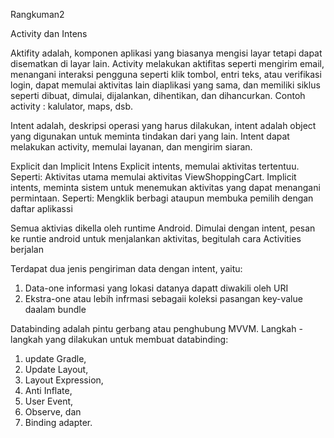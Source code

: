 Rangkuman2

Activity dan Intens

Aktifity adalah, komponen aplikasi yang biasanya mengisi layar tetapi dapat disematkan di layar lain.
Activity melakukan aktifitas seperti mengirim email, menangani interaksi pengguna seperti klik tombol, entri teks, atau verifikasi login, dapat memulai aktivitas lain diaplikasi yang sama, dan memiliki siklus seperti dibuat, dimulai, dijalankan, dihentikan, dan dihancurkan.
Contoh activity : kalulator, maps, dsb.

Intent adalah, deskripsi operasi yang harus dilakukan, intent adalah object yang digunakan untuk meminta tindakan dari yang lain.
Intent dapat melakukan activity, memulai layanan, dan mengirim siaran.

Explicit dan Implicit Intens
Explicit intents, memulai aktivitas tertentuu. Seperti: Aktivitas utama memulai aktivitas ViewShoppingCart.
Implicit intents, meminta sistem untuk menemukan aktivitas yang dapat menangani permintaan. Seperti: Mengklik berbagi ataupun membuka pemilih dengan daftar aplikassi

Semua aktivias dikella oleh runtime Android. Dimulai dengan intent, pesan ke runtie android untuk menjalankan aktivitas, begitulah cara Activities berjalan

Terdapat dua jenis pengiriman data dengan intent, yaitu:
1. Data-one informasi yang lokasi datanya dapatt diwakili oleh URI
2. Ekstra-one atau lebih infrmasi sebagaii koleksi pasangan key-value daalam bundle

Databinding adalah pintu gerbang atau penghubung MVVM.
Langkah - langkah yang dilakukan untuk membuat databinding:
1. update Gradle,
2. Update Layout,
3. Layout Expression,
4. Anti Inflate, 
5. User Event,
6. Observe, dan
7. Binding adapter.
